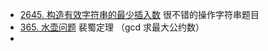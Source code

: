 - [2645. 构造有效字符串的最少插入数](https://github.com/lsill/leetcode/blob/main/c_leetcode/src/math_pra/MathPra.cpp?plain=1#L42) 很不错的操作字符串题目
- [365. 水壶问题](https://github.com/lsill/leetcode/blob/main/c_leetcode/src/math_pra/math_mid.cpp?plain=1#L7) 裴蜀定理 （gcd 求最大公约数）
- 